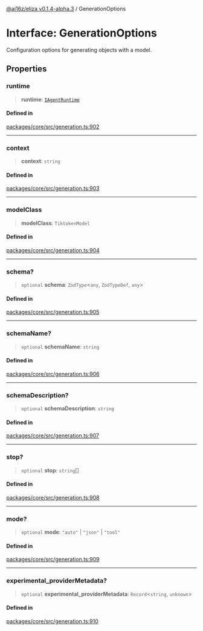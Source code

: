 [@ai16z/eliza v0.1.4-alpha.3](../index.md) / GenerationOptions

# Interface: GenerationOptions

Configuration options for generating objects with a model.

## Properties

### runtime

> **runtime**: [`IAgentRuntime`](IAgentRuntime.md)

#### Defined in

[packages/core/src/generation.ts:902](https://github.com/ai16z/eliza/blob/main/packages/core/src/generation.ts#L902)

***

### context

> **context**: `string`

#### Defined in

[packages/core/src/generation.ts:903](https://github.com/ai16z/eliza/blob/main/packages/core/src/generation.ts#L903)

***

### modelClass

> **modelClass**: `TiktokenModel`

#### Defined in

[packages/core/src/generation.ts:904](https://github.com/ai16z/eliza/blob/main/packages/core/src/generation.ts#L904)

***

### schema?

> `optional` **schema**: `ZodType`\<`any`, `ZodTypeDef`, `any`\>

#### Defined in

[packages/core/src/generation.ts:905](https://github.com/ai16z/eliza/blob/main/packages/core/src/generation.ts#L905)

***

### schemaName?

> `optional` **schemaName**: `string`

#### Defined in

[packages/core/src/generation.ts:906](https://github.com/ai16z/eliza/blob/main/packages/core/src/generation.ts#L906)

***

### schemaDescription?

> `optional` **schemaDescription**: `string`

#### Defined in

[packages/core/src/generation.ts:907](https://github.com/ai16z/eliza/blob/main/packages/core/src/generation.ts#L907)

***

### stop?

> `optional` **stop**: `string`[]

#### Defined in

[packages/core/src/generation.ts:908](https://github.com/ai16z/eliza/blob/main/packages/core/src/generation.ts#L908)

***

### mode?

> `optional` **mode**: `"auto"` \| `"json"` \| `"tool"`

#### Defined in

[packages/core/src/generation.ts:909](https://github.com/ai16z/eliza/blob/main/packages/core/src/generation.ts#L909)

***

### experimental\_providerMetadata?

> `optional` **experimental\_providerMetadata**: `Record`\<`string`, `unknown`\>

#### Defined in

[packages/core/src/generation.ts:910](https://github.com/ai16z/eliza/blob/main/packages/core/src/generation.ts#L910)
